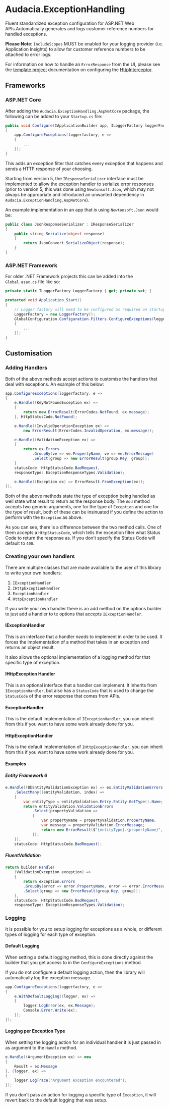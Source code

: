 # Audacia.ExceptionHandling

Fluent standardized exception configuration for ASP.NET Web APIs.Automatically generates and logs customer reference numbers for handled exceptions.

**Please Note**: `IncludeScopes` MUST be enabled for your logging provider (i.e. Application Insights) to allow for customer reference numbers to be attached to error logs.

For information on how to handle an `ErrorResponse` from the UI, please see the [template project](https://dev.azure.com/audacia/Audacia/_wiki/wikis/Audacia.Template/1789/Validation?anchor=handling-validation-responses-from-the-server) documentation on configuring the [HttpInterceptor](https://dev.azure.com/audacia/Audacia/_wiki/wikis/Audacia.Angular.HttpInterceptor/2457/README).

## Frameworks

### ASP.NET Core

After adding the `Audacia.ExceptionHandling.AspNetCore` package, the following can be added to your `Startup.cs` file:

```csharp
public void Configure(IApplicationBuilder app, ILoggerFactory loggerFactory)
{
    app.ConfigureExceptions(loggerfactory, e =>
    {
        ...
    });
}
```

This adds an exception filter that catches every exception that happens and sends a HTTP response of your choosing.

Starting from version 5, the `IResponseSerializer` interface must be implemented to allow the exception handler to serialize error responses (prior to version 5, this was done using `Newtonsoft.Json`, which may not always be appropriate and introduced an unwanted dependency in `Audacia.ExceptionHandling.AspNetCore`).

An example implementation in an app that _is_ using `Newtonsoft.Json` would be:
```csharp
public class JsonResponseSerializer : IResponseSerializer
{
    public string Serialize(object response)
    {
        return JsonConvert.SerializeObject(response);
    }
}
```

### ASP.NET Framework

For older .NET Framework projects this can be added into the `Global.asax.cs` file like so:

```csharp
private static ILoggerFactory LoggerFactory { get; private set; }

protected void Application_Start()
{
    // Logger factory will need to be configured as required on startup
    LoggerFactory = new LoggerFactory();
    GlobalConfiguration.Configuration.Filters.ConfigureExceptions(loggerfactory, e =>
    {
        ...
    });
}
```

## Customisation

### Adding Handlers

Both of the above methods accept actions to customise the handlers that deal with exceptions. An example of this below:

```csharp
app.ConfigureExceptions(loggerfactory, e =>
{
    e.Handle((KeyNotFoundException ex) =>
    {
        return new ErrorResult(ErrorCodes.NotFound, ex.message);
    }, HttpStatusCode.NotFound);

    e.Handle((InvalidOperationException ex) =>
        new ErrorResult(ErrorCodes.InvalidOperation, ex.message));

    e.Handle((ValidationException ex) => 
    {
        return ex.Errors
            .GroupBy(ve => ve.PropertyName, ve => ve.ErrorMessage)
            .Select(group => new ErrorResult(group.Key, group));
    }
    statusCode: HttpStatusCode.BadRequest,
    responseType: ExceptionResponseTypes.Validation);

    e.Handle((Exception ex) => ErrorResult.FromException(ex));
});
```

Both of the above methods state the type of exception being handled as well state what result to return as the response body. The `Add` method accepts two generic arguments, one for the type of `Exception` and one for the type of result, both of these can be insinuated if you define the action to perform with the `Exception` as above.

As you can see, there is a difference between the two method calls. One of them accepts a `HttpStatusCode`, which tells the exception filter what Status Code to return the response as. If you don't specify the Status Code will default to `400`.

### Creating your own handlers

There are multiple classes that are made available to the user of this library to write your own handlers:

1. `IExceptionHandler`
2. `IHttpExceptionHandler`
3. `ExceptionHandler`
4. `HttpExceptionHandler`

If you write your own handler there is an add method on the options builder to just add a handler to te options that accepts `IExceptionHandler`.

#### IExceptionHandler

This is an interface that a handler _needs_ to implement in order to be used. It forces the implementation of a method that takes in an exception and returns an object result.

It also allows the optional implementation of a logging method for that specific type of exception.

#### IHttpException Handler

This is an optional interface that a handler can implement. It inherits from `IExceptionHandler`, but also has a `StatusCode` that is used to change the `StatusCode` of the error response that comes from APIs.

#### ExceptionHandler

This is the default implementation of `IExceptionHandler`, you can inherit from this if you want to have some work already done for you.

#### HttpExceptionHandler

This is the default implementation of `IHttpExceptionHandler`, you can inherit from this if you want to have some work already done for you.

#### Examples

##### Entity Framework 6

```csharp
e.Handle((DbEntityValidationException ex) => ex.EntityValidationErrors
    .SelectMany((entityValidation, index) => 
    {
        var entityType = entityValidation.Entry.Entity.GetType().Name;
        return entityValidation.ValidationErrors
            .Select(propertyValidation =>
            {
                var propertyName = propertyValidation.PropertyName;
                var message = propertyValidation.ErrorMessage;
                return new ErrorResult($"{entityType}.{propertyName}", message);
            });
    }),
    statusCode: HttpStatusCode.BadRequest);
```

##### FluentValidation

```csharp
return builder.Handle(
    (ValidationException exception) => 
    {
        return exception.Errors
        .GroupBy(error => error.PropertyName, error => error.ErrorMessage)
        .Select(group => new ErrorResult(group.Key, group));
    },
    statusCode: HttpStatusCode.BadRequest,
    responseType: ExceptionResponseTypes.Validation);
```

### Logging

It is possible for you to setup logging for exceptions as a whole, or different types of logging for each type of exception.

#### Default Logging

When setting a default logging method, this is done directly against the builder that you get access to in the `ConfigureExceptions` method.

If you do not configure a default logging action, then the library will automatically log the exception message.

```csharp
app.ConfigureExceptions(loggerfactory, e =>
{
    e.WithDefaultLogging((logger, ex) =>
    {
        logger.LogError(ex, ex.Message);
        Console.Error.Write(ex);
    });
});
```

#### Logging per Exception Type

When setting the logging action for an individual handler it is just passed in as argument to the `Handle` method.

```csharp
e.Handle((ArgumentException ex) => new
{
    Result = ex.Message
}, (logger, ex) =>
{
    logger.LogTrace("Argument exception encountered");
});
```

If you don't pass an action for logging a specific type of `Exception`, it will revert back to the default logging that was setup.
